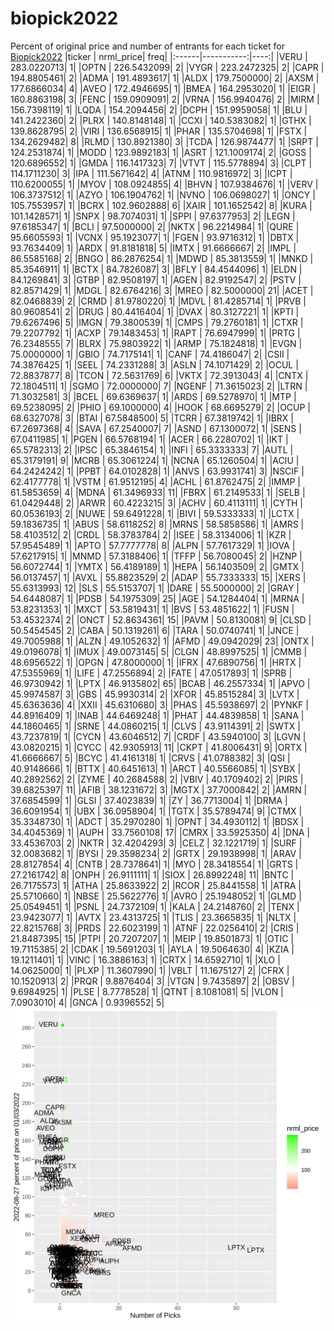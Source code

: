 # biopick2022
Percent of original price and number of entrants for each ticket for [Biopick2022](https://twitter.com/hashtag/Biopick2022)
|ticker |  nrml_price| freq|
|:------|-----------:|----:|
|VERU   | 283.0220713|    1|
|OPTN   | 226.5432099|    2|
|VYGR   | 223.2472325|    2|
|CAPR   | 194.8805461|    2|
|ADMA   | 191.4893617|    1|
|ALDX   | 179.7500000|    2|
|AXSM   | 177.6866034|    4|
|AVEO   | 172.4946695|    1|
|BMEA   | 164.2953020|    1|
|EIGR   | 160.8863198|    3|
|FENC   | 159.0909091|    2|
|VRNA   | 156.9940476|    2|
|MIRM   | 156.7398119|    1|
|LQDA   | 154.2094456|    2|
|DCPH   | 151.9959058|    1|
|BLU    | 141.2422360|    2|
|PLRX   | 140.8148148|    1|
|CCXI   | 140.5383082|    1|
|GTHX   | 139.8628795|    2|
|VIRI   | 136.6568915|    1|
|PHAR   | 135.5704698|    1|
|FSTX   | 134.2629482|    8|
|RLMD   | 130.8921380|    3|
|TCDA   | 126.9874477|    1|
|SRPT   | 124.2531874|    1|
|MODD   | 123.9892183|    1|
|ASRT   | 121.1009174|    2|
|GOSS   | 120.6896552|    1|
|GMDA   | 116.1417323|    7|
|VTVT   | 115.5778894|    3|
|CLPT   | 114.1711230|    3|
|IPA    | 111.5671642|    4|
|ATNM   | 110.9816972|    3|
|ICPT   | 110.6200055|    1|
|MYOV   | 108.0924855|    4|
|BHVN   | 107.9384676|    1|
|VERV   | 106.3737512|    1|
|AZYO   | 106.1904762|    1|
|NVNO   | 106.0698027|    1|
|ONCY   | 105.7553957|    1|
|BCRX   | 102.9602888|    6|
|XAIR   | 101.1652542|    8|
|KURA   | 101.1428571|    1|
|SNPX   |  98.7074031|    1|
|SPPI   |  97.6377953|    2|
|LEGN   |  97.6185347|    1|
|BCLI   |  97.5000000|    2|
|NKTX   |  96.2214984|    1|
|QURE   |  95.6605593|    1|
|VCNX   |  95.1923077|    1|
|FGEN   |  93.9716312|    1|
|DBTX   |  93.7634409|    1|
|ARDX   |  91.8181818|    5|
|IMTX   |  91.6666667|    2|
|IMPL   |  86.5585168|    2|
|BNGO   |  86.2876254|    1|
|MDWD   |  85.3813559|    1|
|MNKD   |  85.3546911|    1|
|BCTX   |  84.7826087|    3|
|BFLY   |  84.4544096|    1|
|ELDN   |  84.1269841|    3|
|GTBP   |  82.9508197|    1|
|AGEN   |  82.9192547|    2|
|PSTV   |  82.8571429|    1|
|MDGL   |  82.6764216|    3|
|MREO   |  82.5000000|   21|
|ACET   |  82.0468839|    2|
|CRMD   |  81.9780220|    1|
|MDVL   |  81.4285714|    1|
|PRVB   |  80.9608541|    2|
|DRUG   |  80.4416404|    1|
|DVAX   |  80.3127221|    1|
|KPTI   |  79.6267496|    5|
|IMGN   |  79.3800539|    1|
|CMPS   |  79.2760181|    1|
|CTXR   |  79.2207792|    1|
|ACXP   |  79.1483453|    1|
|RAPT   |  76.6947999|    1|
|PRTG   |  76.2348555|    7|
|BLRX   |  75.9803922|    1|
|ARMP   |  75.1824818|    1|
|EVGN   |  75.0000000|    1|
|GBIO   |  74.7175141|    1|
|CANF   |  74.4186047|    2|
|CSII   |  74.3876425|    1|
|SEEL   |  74.2331288|    3|
|ASLN   |  74.1071429|    2|
|OCUL   |  72.8837877|    8|
|TCON   |  72.5631769|    6|
|VKTX   |  72.3913043|    4|
|CNTX   |  72.1804511|    1|
|SGMO   |  72.0000000|    7|
|NGENF  |  71.3615023|    2|
|LTRN   |  71.3032581|    3|
|BCEL   |  69.6369637|    1|
|ARDS   |  69.5278970|    1|
|MTP    |  69.5238095|    2|
|PHIO   |  69.1000000|    4|
|HOOK   |  68.6695279|    2|
|OCUP   |  68.6327078|    3|
|BTAI   |  67.5848500|    5|
|TCRR   |  67.3819742|    1|
|IBRX   |  67.2697368|    4|
|SAVA   |  67.2540007|    7|
|ASND   |  67.1300072|    1|
|SENS   |  67.0411985|    1|
|PGEN   |  66.5768194|    1|
|ACER   |  66.2280702|    1|
|IKT    |  65.5782313|    2|
|IPSC   |  65.3846154|    1|
|INFI   |  65.3333333|    7|
|AUTL   |  65.3179191|    9|
|MCRB   |  65.3061224|    1|
|NCNA   |  65.1260504|    1|
|ACIU   |  64.2424242|    1|
|PPBT   |  64.0102828|    1|
|ANVS   |  63.9931741|    3|
|NSCIF  |  62.4177778|    1|
|VSTM   |  61.9512195|    4|
|ACHL   |  61.8762475|    2|
|IMMP   |  61.5853659|    4|
|MDNA   |  61.3496933|   11|
|FBRX   |  61.2149533|    1|
|SELB   |  61.0429448|    2|
|ARWR   |  60.4223215|    3|
|ACHV   |  60.4113111|    1|
|CYTH   |  60.0536193|    2|
|NUWE   |  59.6491228|    1|
|BIVI   |  59.5333333|    1|
|LCTX   |  59.1836735|    1|
|ABUS   |  58.6118252|    8|
|MRNS   |  58.5858586|    1|
|AMRS   |  58.4103512|    2|
|CRDL   |  58.3783784|    2|
|ISEE   |  58.3134006|    1|
|KZR    |  57.9545489|    1|
|APTO   |  57.7777778|    8|
|ALPN   |  57.7617329|    1|
|IOVA   |  57.6217915|    1|
|MNMD   |  57.3188406|    1|
|TFFP   |  56.7080045|    2|
|HZNP   |  56.6072744|    1|
|YMTX   |  56.4189189|    1|
|HEPA   |  56.1403509|    2|
|GMTX   |  56.0137457|    1|
|AVXL   |  55.8823529|    2|
|ADAP   |  55.7333333|   15|
|XERS   |  55.6313993|   12|
|SLS    |  55.5153707|    1|
|DARE   |  55.5000000|    2|
|GRAY   |  54.6448087|    1|
|PDSB   |  54.1975309|   25|
|AGE    |  54.1284404|    1|
|MRNA   |  53.8231353|    1|
|MXCT   |  53.5819431|    1|
|BVS    |  53.4851622|    1|
|FUSN   |  53.4532374|    2|
|ONCT   |  52.8634361|   15|
|PAVM   |  50.8130081|    9|
|CLSD   |  50.5454545|    2|
|CABA   |  50.1319261|    6|
|TARA   |  50.0740741|    1|
|JNCE   |  49.7005988|    1|
|ALZN   |  49.1052632|    1|
|AFMD   |  49.0942029|   23|
|ONTX   |  49.0196078|    1|
|IMUX   |  49.0073145|    5|
|CLGN   |  48.8997525|    1|
|CMMB   |  48.6956522|    1|
|OPGN   |  47.8000000|    1|
|IFRX   |  47.6890756|    1|
|HRTX   |  47.5355969|    1|
|LIFE   |  47.2556894|    2|
|FATE   |  47.0517893|    1|
|SPRB   |  46.9730942|    1|
|LPTX   |  46.9135802|   65|
|BCAB   |  46.2557334|    1|
|APVO   |  45.9974587|    3|
|GBS    |  45.9930314|    2|
|XFOR   |  45.8515284|    3|
|LVTX   |  45.6363636|    4|
|XXII   |  45.6310680|    3|
|PHAS   |  45.5938697|    2|
|PYNKF  |  44.8916409|    1|
|INAB   |  44.6469248|    1|
|PHAT   |  44.4839858|    1|
|SANA   |  44.1860465|    1|
|SRNE   |  44.0860215|    1|
|CLVS   |  43.9114391|    2|
|SWTX   |  43.7237819|    1|
|CYCN   |  43.6046512|    7|
|CRDF   |  43.5940100|    3|
|LGVN   |  43.0820215|    1|
|CYCC   |  42.9305913|   11|
|CKPT   |  41.8006431|    9|
|ORTX   |  41.6666667|    5|
|BCYC   |  41.4161318|    1|
|CRVS   |  41.0788382|    3|
|QSI    |  40.9148666|    1|
|BTTX   |  40.6451613|    1|
|ARCT   |  40.5566085|    1|
|SYBX   |  40.2892562|    2|
|ZYME   |  40.2684588|    2|
|VBIV   |  40.1709402|    2|
|PIRS   |  39.6825397|   11|
|AFIB   |  38.1231672|    3|
|MGTX   |  37.7000842|    2|
|AMRN   |  37.6854599|    1|
|GLSI   |  37.4023839|    1|
|ZY     |  36.7713004|    1|
|DRMA   |  36.6091954|    1|
|UBX    |  36.0958904|    1|
|TGTX   |  35.5789474|    9|
|CTMX   |  35.3348730|    1|
|ADCT   |  35.2970280|    1|
|OPNT   |  34.4930112|    1|
|BDSX   |  34.4045369|    1|
|AUPH   |  33.7560108|   17|
|CMRX   |  33.5925350|    4|
|DNA    |  33.4536703|    2|
|NKTR   |  32.4204293|    3|
|CELZ   |  32.1221719|    1|
|SURF   |  32.0083682|    1|
|BYSI   |  29.3598234|    2|
|GRTX   |  29.1938998|    1|
|ARAV   |  28.8127854|    4|
|CNTB   |  28.7378641|    1|
|MYO    |  28.3418554|    1|
|GRTS   |  27.2161742|    8|
|ONPH   |  26.9111111|    1|
|SIOX   |  26.8992248|   11|
|BNTC   |  26.7175573|    1|
|ATHA   |  25.8633922|    2|
|RCOR   |  25.8441558|    1|
|ATRA   |  25.5710660|    1|
|NBSE   |  25.5622776|    1|
|AVRO   |  25.1948052|    1|
|GLMD   |  25.0549451|    1|
|PSNL   |  24.7372109|    1|
|KALA   |  24.2148760|    2|
|TENX   |  23.9423077|    1|
|AVTX   |  23.4313725|    1|
|TLIS   |  23.3665835|    1|
|NLTX   |  22.8215768|    3|
|PRDS   |  22.6023199|    1|
|ATNF   |  22.0256410|    2|
|CRIS   |  21.8487395|   15|
|PTPI   |  20.7207207|    1|
|MEIP   |  19.8501873|    1|
|OTIC   |  19.7115385|    2|
|CDAK   |  19.5691203|    1|
|AYLA   |  19.5064630|    4|
|KZIA   |  19.1211401|    1|
|VINC   |  16.3886163|    1|
|CRTX   |  14.6592710|    1|
|XLO    |  14.0625000|    1|
|PLXP   |  11.3607990|    1|
|VBLT   |  11.1675127|    2|
|CFRX   |  10.1520913|    2|
|PRQR   |   9.8876404|    3|
|VTGN   |   9.7435897|    2|
|OBSV   |   9.6984925|    1|
|PLSE   |   8.7778528|    1|
|QTNT   |   8.1081081|    5|
|VLON   |   7.0903010|    4|
|GNCA   |   0.9396552|    5|
![retvspicks](biopicks.png?raw=true)
